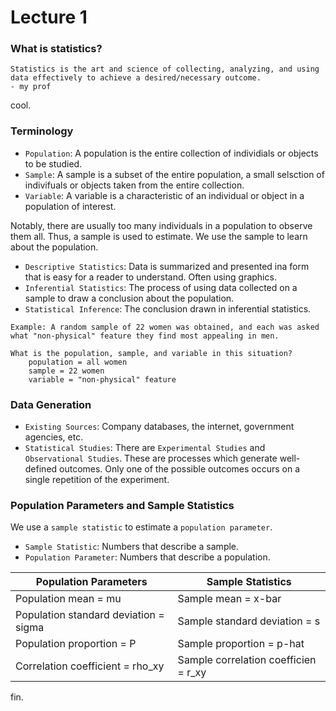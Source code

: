# Lecture 1

### What is statistics?
```
Statistics is the art and science of collecting, analyzing, and using data effectively to achieve a desired/necessary outcome.
- my prof
```
cool.

### Terminology

 - `Population`: A population is the entire collection of individials or objects to be studied.
 - `Sample`: A sample is a subset of the entire population, a small selsction of indivifuals or objects taken from the entire collection.
 - `Variable`: A variable is a characteristic of an individual or object in a population of interest.

Notably, there are usually too many individuals in a population to observe them all. Thus, a sample is used to estimate. We use the sample to learn about the population.

 - `Descriptive Statistics`: Data is summarized and presented ina form that is easy for a reader to understand. Often using graphics.
 - `Inferential Statistics`: The process of using data collected on a sample to draw a conclusion about the population.
 - `Statistical Inference`: The conclusion drawn in inferential statistics.

```
Example: A random sample of 22 women was obtained, and each was asked what "non-physical" feature they find most appealing in men.

What is the population, sample, and variable in this situation? 
    population = all women  
    sample = 22 women  
    variable = "non-physical" feature  
```

### Data Generation

  - `Existing Sources`: Company databases, the internet, government agencies, etc.
  - `Statistical Studies`: There are `Experimental Studies` and `Observational Studies`. These are processes which generate well-defined outcomes. Only one of the possible outcomes occurs on a single repetition of the experiment.

### Population Parameters and Sample Statistics
We use a `sample statistic` to estimate a `population parameter`.
 - `Sample Statistic`: Numbers that describe a sample.
 - `Population Parameter`: Numbers that describe a population.
 
Population Parameters | Sample Statistics
--- | ---
Population mean = mu | Sample mean = x-bar
Population standard deviation = sigma | Sample standard deviation = s
Population proportion = P | Sample proportion = p-hat
Correlation coefficient = rho_xy | Sample correlation coefficien = r_xy

fin.